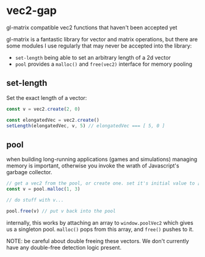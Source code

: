 # vec2-gap
gl-matrix compatible vec2 functions that haven't been accepted yet


gl-matrix is a fantastic library for vector and matrix operations, but there are some modules I use regularly
that may never be accepted into the library:

* `set-length` being able to set an arbitrary length of a 2d vector
* `pool` provides a `malloc()` and `free(vec2)` interface for memory pooling


## set-length

Set the exact length of a vector:

```javascript
const v = vec2.create(2, 0)

const elongatedVec = vec2.create()
setLength(elongatedVec, v, 5) // elongatedVec === [ 5, 0 ]
```



## pool

when building long-running applications (games and simulations) managing memory is important, otherwise you invoke the wrath of Javascript's garbage collector.


```javascript
// get a vec2 from the pool, or create one. set it's initial value to [ 1, 3 ]
const v = pool.malloc(1, 3)

// do stuff with v...

pool.free(v) // put v back into the pool
```

internally, this works by attaching an array to `window.poolVec2` which gives us a singleton pool.
`malloc()` pops from this array, and `free()` pushes to it.

NOTE: be careful about double freeing these vectors. We don't currently have any double-free detection logic present.

